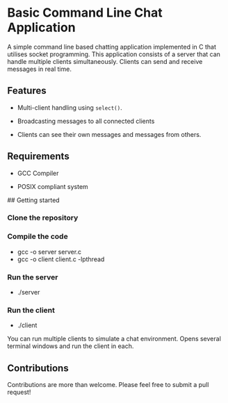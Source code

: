 # Basic Command Line Chat Application

A simple command line based chatting application implemented in C that utilises socket programming. This application consists of a server that can handle multiple clients simultaneously. Clients can send and receive messages in real time.

## Features

* Multi-client handling using `select()`.

* Broadcasting messages to all connected clients

* Clients can see their own messages and messages from others.

## Requirements

* GCC Compiler

* POSIX compliant system

## Getting started

### Clone the repository

### Compile the code

* gcc -o server server.c
* gcc -o client client.c -lpthread

### Run the server

* ./server

### Run the client

* ./client


You can run multiple clients to simulate a chat environment. Opens several terminal windows and run the client in each.

## Contributions

Contributions are more than welcome. Please feel free to submit a pull request!